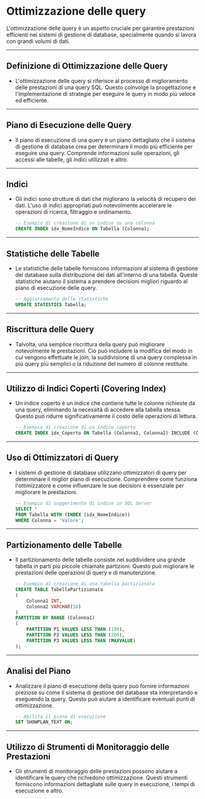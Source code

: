 # Ottimizzazione delle query

L'ottimizzazione delle query è un aspetto cruciale per garantire prestazioni efficienti nei sistemi di gestione di database, specialmente quando si lavora con grandi volumi di dati.

---

## Definizione di Ottimizzazione delle Query

- L'ottimizzazione delle query si riferisce al processo di miglioramento delle prestazioni di una query SQL. Questo coinvolge la progettazione e l'implementazione di strategie per eseguire le query in modo più veloce ed efficiente.

---

## Piano di Esecuzione delle Query

- Il piano di esecuzione di una query è un piano dettagliato che il sistema di gestione di database crea per determinare il modo più efficiente per eseguire una query. Comprende informazioni sulle operazioni, gli accessi alle tabelle, gli indici utilizzati e altro.

---

## Indici

- Gli indici sono strutture di dati che migliorano la velocità di recupero dei dati. L'uso di indici appropriati può notevolmente accelerare le operazioni di ricerca, filtraggio e ordinamento.

   ```sql
   -- Esempio di creazione di un indice su una colonna
   CREATE INDEX idx_NomeIndice ON Tabella (Colonna);
   ```

---

## Statistiche delle Tabelle

- Le statistiche delle tabelle forniscono informazioni al sistema di gestione del database sulla distribuzione dei dati all'interno di una tabella. Queste statistiche aiutano il sistema a prendere decisioni migliori riguardo al piano di esecuzione delle query.

   ```sql
   -- Aggiornamento delle statistiche
   UPDATE STATISTICS Tabella;
   ```

---

## Riscrittura delle Query

- Talvolta, una semplice riscrittura della query può migliorare notevolmente le prestazioni. Ciò può includere la modifica del modo in cui vengono effettuate le join, la suddivisione di una query complessa in più query più semplici o la riduzione del numero di colonne restituite.

---

## Utilizzo di Indici Coperti (Covering Index)

- Un indice coperto è un indice che contiene tutte le colonne richieste da una query, eliminando la necessità di accedere alla tabella stessa. Questo può ridurre significativamente il costo delle operazioni di lettura.

   ```sql
   -- Esempio di creazione di un indice coperto
   CREATE INDEX idx_Coperto ON Tabella (Colonna1, Colonna2) INCLUDE (Colonna3, Colonna4);
   ```

---

## Uso di Ottimizzatori di Query

- I sistemi di gestione di database utilizzano ottimizzatori di query per determinare il miglior piano di esecuzione. Comprendere come funziona l'ottimizzatore e come influenzare le sue decisioni è essenziale per migliorare le prestazioni.

   ```sql
   -- Esempio di suggerimento di indice in SQL Server
   SELECT *
   FROM Tabella WITH (INDEX (idx_NomeIndice))
   WHERE Colonna = 'Valore';
   ```

---

## Partizionamento delle Tabelle

- Il partizionamento delle tabelle consiste nel suddividere una grande tabella in parti più piccole chiamate partizioni. Questo può migliorare le prestazioni delle operazioni di query e di manutenzione.

   ```sql
   -- Esempio di creazione di una tabella partizionata
   CREATE TABLE TabellaPartizionata
   (
       Colonna1 INT,
       Colonna2 VARCHAR(50)
   )
   PARTITION BY RANGE (Colonna1)
   (
       PARTITION P1 VALUES LESS THAN (100),
       PARTITION P2 VALUES LESS THAN (200),
       PARTITION P3 VALUES LESS THAN (MAXVALUE)
   );
   ```

---

## Analisi del Piano

- Analizzare il piano di esecuzione della query può fornire informazioni preziose su come il sistema di gestione del database sta interpretando e eseguendo la query. Questo può aiutare a identificare eventuali punti di ottimizzazione.

   ```sql
   -- Abilita il piano di esecuzione
   SET SHOWPLAN_TEXT ON;
   ```

---

## Utilizzo di Strumenti di Monitoraggio delle Prestazioni

- Gli strumenti di monitoraggio delle prestazioni possono aiutare a identificare le query che richiedono ottimizzazione. Questi strumenti forniscono informazioni dettagliate sulle query in esecuzione, i tempi di esecuzione e altro.
